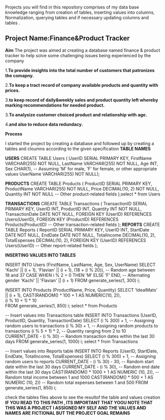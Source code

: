  Projects you will find in this repository comprises of my data base knowledge ranging from creation of tables, inserting values into columns, Normalization, querying tables and if necessary updating columns and tables . 
 
Project Name:__Finance&Product Tracker__
--
__Aim__
The project was aimed at creating a database named finance & product tracker to help solve some challenging issues being experienced by the company

1.__To provide insights into the total number of customers that patronizes the comapny.__

2.__To keep a tract record of company available products and quantity with prices.__

3.__to keep record of daily&weekly  sales and product quantity left whereby marking recommendations for needed product.__ 

3.__To analysize customer choiced product and relationship with age.__

4.__and also to reduce data redundacy.__ 

__Process__

I started the project by creating a database and followed up by creating a tables and cloumns according to the given specification 
__TABLE NAMES__

**USERS**
CREATE TABLE Users (
    UserID SERIAL  PRIMARY KEY,
    FirstName VARCHAR(255) NOT NULL,
    LastName VARCHAR(255) NOT NULL,
    Age INT,
    Sex CHAR(1), -- Assuming 'M' for male, 'F' for female, or other appropriate values
    UserName VARCHAR(255) NOT NULL);
    
  **PRODUCTS**
CREATE TABLE Products (
    ProductID SERIAL PRIMARY KEY,
    ProductName VARCHAR(255) NOT NULL,
    Price DECIMAL(10, 2) NOT NULL,
    Quantity INT NOT NULL
    -- Other product-related fields
);select * from Users

**TRANSACTIONS**
CREATE TABLE Transactions (
    TransactionID SERIAL PRIMARY KEY,
    UserID INT,
    ProductID INT,
    Quantity INT NOT NULL,
    TransactionDate DATE NOT NULL,
    FOREIGN KEY (UserID) REFERENCES Users(UserID),
    FOREIGN KEY (ProductID) REFERENCES Products(ProductID)
    -- Other transaction-related fields
);
**REPORTS**
CREATE TABLE Reports (
    ReportID SERIAL PRIMARY KEY,
    UserID INT,
    StartDate DATE NOT NULL,
    EndDate DATE NOT NULL,
    TotalIncome DECIMAL(10, 2),
    TotalExpenses DECIMAL(10, 2),
    FOREIGN KEY (UserID) REFERENCES Users(UserID)
    -- Other report-related fields
);

__INSERTING VALUES INTO TABLES__

INSERT INTO Users (FirstName, LastName, Age, Sex, UserName)
SELECT
    'Kachi' || (i + 1),
    'Flavian' || (i + 1),
    (18 + (i % 20)),  -- Random age between 18 and 37
    CASE WHEN i % 2 = 0 THEN 'M' ELSE 'F' END,  -- Alternating gender
    'Kachi' || 'Flavian' || (i + 1) 
FROM generate_series(1, 300) i;

INSERT INTO Products (ProductName, Price, Quantity)
SELECT
    'IdealMats' || (i + 1),
    CAST(RANDOM() * 100 + 1 AS NUMERIC(10, 2)),  
    (i % 10 + 1) * 10  
FROM generate_series(1, 850) i;
select * from Products

-- Insert values into Transactions table
INSERT INTO Transactions (UserID, ProductID, Quantity, TransactionDate)
SELECT
    (i % 300) + 1,  -- Assigning random users to transactions
    (i % 30) + 1,   -- Assigning random products to transactions
    (i % 5 + 1) * 2,  -- Quantity ranging from 2 to 10
    CURRENT_DATE - (i % 30)  -- Random transaction dates within the last 30 days
FROM generate_series(1, 1000) i;
select * from Transactions


-- Insert values into Reports table
INSERT INTO Reports (UserID, StartDate, EndDate, TotalIncome, TotalExpenses)
SELECT
    (i % 300) + 1,  -- Assigning random users to reports
    CURRENT_DATE - (i % 30) - 30,  -- Random start date within the last 30 days
    CURRENT_DATE - (i % 30),  -- Random end date within the last 30 days
    CAST(RANDOM() * 1000 + 1 AS NUMERIC (10, 2)),  -- Random total income between 1 and 1000
    CAST(RANDOM() * 500 + 1 AS NUMERIC (10, 2))  -- Random total expenses between 1 and 500
FROM generate_series(1, 850) i;

check the tables files above to see the resultof the table and values creation 
__IF YOU READ TO THIS PATH , ITS IMPORTANT THAT YOOU NOTE THAT THIS WAS A PROJECT I ASSIGNED MY SELF AND THE VALUES AND NAMES ARE FICTIONAL BUT  THE PROJECT GOAL REMAINS__

